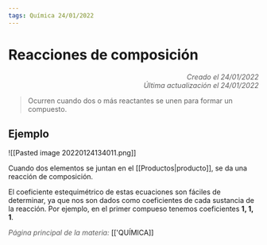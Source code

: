 ```yaml
---
tags: Química 24/01/2022
---
```


# Reacciones de composición
<div style="text-align: right; opacity: 0.7; font-style: italic;">Creado el 24/01/2022</div>
<div style="text-align: right; opacity: 0.7; font-style: italic;">Última actualización el 24/01/2022</div>

> Ocurren cuando dos o más reactantes se unen para formar un compuesto.

## Ejemplo

![[Pasted image 20220124134011.png]]

Cuando dos elementos se juntan en el [[Productos|producto]], se da una reacción de composición.

El coeficiente estequimétrico de estas ecuaciones son fáciles de determinar, ya que nos son dados como coeficientes de cada sustancia de la reacción.
Por ejemplo, en el primer compueso tenemos coeficientes **1, 1, 1**.

<span style="opacity: 0.7; font-style: italic;">Página principal de la materia:</span> [['QUÍMICA]]